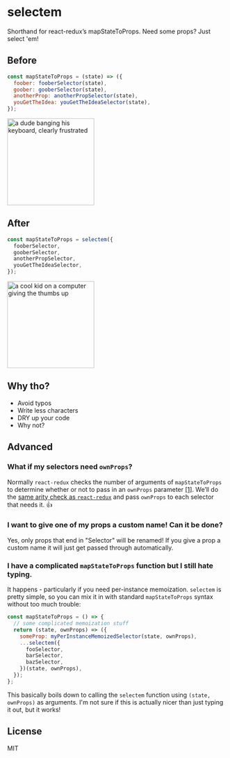 # selectem
Shorthand for react-redux’s mapStateToProps. Need some props? Just select 'em!

## Before
```jsx
const mapStateToProps = (state) => ({
  foober: fooberSelector(state),
  goober: gooberSelector(state),
  anotherProp: anotherPropSelector(state),
  youGetTheIdea: youGetTheIdeaSelector(state),
});
```
<img src="http://i.imgur.com/oQbpQWM.gif" alt="a dude banging his keyboard, clearly frustrated" width="200" />

## After
```jsx
const mapStateToProps = selectem({
  fooberSelector,
  gooberSelector,
  anotherPropSelector,
  youGetTheIdeaSelector,
});
```

<img src="http://i.imgur.com/ndpQAld.gif" alt="a cool kid on a computer giving the thumbs up" width="200" />

## Why tho?
- Avoid typos
- Write less characters
- DRY up your code
- Why not?

## Advanced
### What if my selectors need `ownProps`?
Normally `react-redux` checks the number of arguments of `mapStateToProps` to determine whether or not to pass in an `ownProps` parameter [[1]](https://github.com/reactjs/react-redux/blob/master/docs/api.md#the-arity-of-mapstatetoprops-and-mapdispatchtoprops-determines-whether-they-receive-ownprops). We’ll do the [same arity check as `react-redux`](https://github.com/reactjs/react-redux/blob/master/src/connect/wrapMapToProps.js#L20) and pass `ownProps` to each selector that needs it. :+1:

### I want to give one of my props a custom name! Can it be done?
Yes, only props that end in "Selector" will be renamed! If you give a prop a custom name it will just get passed through automatically.

### I have a complicated `mapStateToProps` function but I still hate typing.
It happens - particularly if you need per-instance memoization. `selectem` is pretty simple, so you can mix it in with standard `mapStateToProps` syntax without too much trouble:

```jsx
const mapStateToProps = () => {
  // some complicated memoization stuff
  return (state, ownProps) => ({
    someProp: myPerInstanceMemoizedSelector(state, ownProps),
    ...selectem({
      fooSelector,
      barSelector,
      bazSelector,
    })(state, ownProps),
  });
};
```

This basically boils down to calling the `selectem` function using `(state, ownProps)` as arguments.
I'm not sure if this is actually nicer than just typing it out, but it works!

## License

MIT
